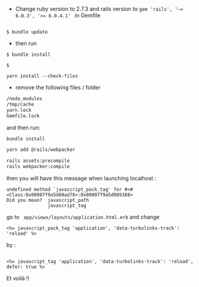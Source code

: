 - Change ruby version to 2.7.3 and rails version to ``gem 'rails', '~> 6.0.3', '>= 6.0.4.1' `` in Gemfile

```shell

$ bundle update
````

- then run 
```shell 
$ bundle install
````

```shell
$       

yarn install --check-files
````

- remove the following files / folder 
```bash
/node_modules
/tmp/cache
yarn.lock
Gemfile.lock
```

and then run:

```bash
bundle install

yarn add @rails/webpacker

rails assets:precompile
rails webpacker:compile
```

then you will have this message when launching localhost : 
```
undefined method `javascript_pack_tag' for #<#<Class:0x00007f9a5d08ad78>:0x00007f9a5d089388>
Did you mean?  javascript_path
               javascript_tag
```

go to ``
app/views/layouts/application.html.erb`` and change 
```rails
<%= javascript_pack_tag 'application', 'data-turbolinks-track': 'reload' %>
```
by : 
```rails

<%= javascript_tag 'application', 'data-turbolinks-track': 'reload', defer: true %>
```

Et voilà !! 